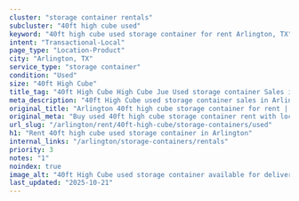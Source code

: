 ```yaml
---
cluster: "storage container rentals"
subcluster: "40ft high cube used"
keyword: "40ft high cube used storage container for rent Arlington, TX"
intent: "Transactional-Local"
page_type: "Location-Product"
city: "Arlington, TX"
service_type: "storage container"
condition: "Used"
size: "40ft High Cube"
title_tag: "40ft High Cube High Cube Jue Used storage container Sales in Arlington | LC Container"
meta_description: "40ft High Cube used storage container sales in Arlington. High cube containers with extra height. Fast delivery, competitive pricing. Serving storage containers area. Quote ID: Y34. Call (214) 524-4168 for your free quote today."
original_title: "Arlington 40ft high cube storage container for rent | LC"
original_meta: "Buy used 40ft high cube storage container rent with local delivery in Arlington, TX. LC Container — local Since 2003. Request a fast quote today."
url_slug: "/arlington/rent/40ft-high-cube/storage-containers/used"
h1: "Rent 40ft high cube used storage container in Arlington"
internal_links: "/arlington/storage-containers/rentals"
priority: 3
notes: "1"
noindex: true
image_alt: "40ft High Cube used storage container available for delivery in Arlington"
last_updated: "2025-10-21"
---
```


<!-- TODO: Add unique city/inventory copy, images, and internal links here. -->
